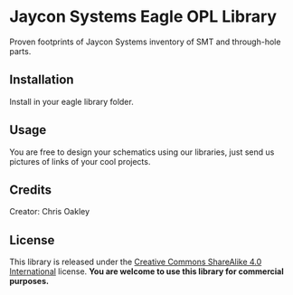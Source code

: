 # Jaycon Systems Eagle OPL Library

Proven footprints of Jaycon Systems inventory of SMT and through-hole parts.

## Installation

Install in your eagle library folder.

## Usage

You are free to design your schematics using our libraries, just send us pictures of links of your cool projects.

## Credits

Creator: Chris Oakley

## License

This library is released under the [Creative Commons ShareAlike 4.0 International](https://creativecommons.org/licenses/by-sa/4.0/) license. 
**You are welcome to use this library for commercial purposes.**